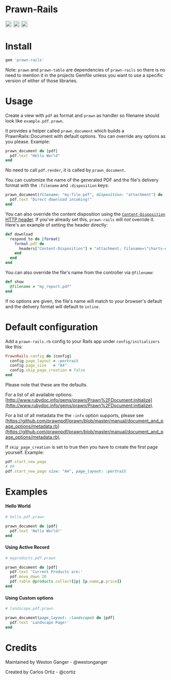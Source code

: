 # Prawn-Rails
<a href="https://badge.fury.io/rb/prawn-rails" target="_blank"><img height="21" style='border:0px;height:21px;' border='0' src="https://badge.fury.io/rb/prawn-rails.svg" alt="Gem Version"></a>
<a href='https://travis-ci.org/cortiz/prawn-rails' target='_blank'><img height='21' style='border:0px;height:21px;' src='https://api.travis-ci.org/cortiz/prawn-rails.svg?branch=master' border='0' alt='Build Status' /></a>
<a href='https://rubygems.org/gems/prawn-rails' target='_blank'><img height='21' style='border:0px;height:21px;' src='https://ruby-gem-downloads-badge.herokuapp.com/prawn-rails?label=rubygems&type=total&total_label=downloads&color=brightgreen' border='0' alt='RubyGems Downloads' /></a>


# Install
```ruby
gem 'prawn-rails'
```

Note: `prawn` and `prawn-table` are dependencies of `prawn-rails` so there is no need to mention it in the projects Gemfile unless you want to use a specific version of either of those libraries.

# Usage
Create a view with `pdf` as format and `prawn` as handler so filename should look like `example.pdf.prawn`.

It provides a helper called `prawn_document` which builds a PrawnRails::Document with default options. You can override any options as you please. Example:

```ruby
prawn_document do |pdf|
  pdf.text "Hello World"
end
```

No need to call `pdf.render`, it is called by `prawn_document`.

You can customize the name of the generated PDF and the file's delivery format with the `:filename` and `:disposition` keys:

```ruby
prawn_document(filename: "my-file.pdf", disposition: "attachment") do |pdf|
  pdf.text "Direct download incoming!"
end
```

You can also override the content disposition using the [`Content-Disposition` HTTP header](https://developer.mozilla.org/en-US/docs/Web/HTTP/Headers/Content-Disposition#As_a_response_header_for_the_main_body). If you've already set this, `prawn-rails` will *not* override it. Here's an example of setting the header directly:

```ruby
def download
  respond_to do |format|
    format.pdf do
      headers["Content-Disposition"] = "attachment; filename=\"charts-#{Time.now.to_i}.pdf\""
    end
  end
end
```

You can also override the file's name from the controller via `@filename`:

```ruby
def show
  @filename = "my_report.pdf"
end
```

If no options are given, the file's name will match to your browser's default and the delivery format will default to `inline`.

# Default configuration

Add a `prawn-rails.rb` config to your Rails app under `config/initializers` like this:

```ruby
PrawnRails.config do |config|
  config.page_layout = :portrait
  config.page_size   = "A4"
  config.skip_page_creation = false
end
```

Please note that these are the defaults.

For a list of all available options: [http://www.rubydoc.info/gems/prawn/Prawn%2FDocument:initialize](http://www.rubydoc.info/gems/prawn/Prawn%2FDocument:initialize).

For a list of all metadata the the `:info` option supports, please see [https://github.com/prawnpdf/prawn/blob/master/manual/document_and_page_options/metadata.rb](https://github.com/prawnpdf/prawn/blob/master/manual/document_and_page_options/metadata.rb).

If `skip_page_creation` is set to true then you have to create the first page yourself. Example:

```ruby
pdf.start_new_page
# OR
pdf.start_new_page size: "A4", page_layout: :portrait
```

# Examples

#### Hello World

```ruby
# hello.pdf.prawn

prawn_document do |pdf|
  pdf.text 'Hello World!'
end
```

#### Using Active Record

```ruby
# myproducts.pdf.prawn

prawn_document do |pdf|
  pdf.text 'Current Products are:'
  pdf.move_down 20
  pdf.table @products.collect{|p| [p.name,p.price]}
end
```
#### Using Custom options

```ruby
# landscape.pdf.prawn

prawn_document(page_layout: :landscape) do |pdf|
  pdf.text 'Landscape Page!'
end
```

# Credits

Maintained by Weston Ganger - @westonganger

Created by Carlos Ortiz - @cortiz
